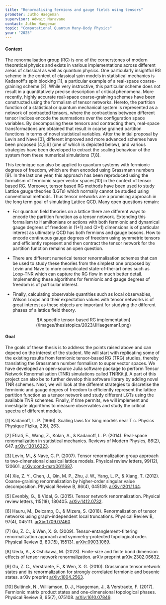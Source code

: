 ```yaml
---
title: "Renormalising fermions and gauge fields using tensors"
promoter: Jutho Haegeman
supervisor: Adwait Naravane
contact: Jutho Haegeman
topic: "Computational Quantum Many-Body Physics"
year: "2025"
---
```


#### Context

The renormalisation group (RG) is one of the cornerstones of modern theoretical physics and exists in various implementations across different areas of classical as well as quantum physics. One particularly insightful RG scheme in the context of classical spin models in statistical mechanics is Kadanoff's spin blocking \[1\], a particular example of a real-space coarse-graining scheme \[2\].  While very instructive, this particular scheme does not result in a quantitatively precise description of critical phenomena. More recently, highly accurate real-space coarse-graining schemes have been constructed using the formalism of tensor networks. Hereto, the partition function of a statistical or quantum mechanical system is represented as a network of contracted tensors, where the contractions between different tensor indices encode the summations over the configuration space variables. By decomposing these tensors and contracting them, real-space transformations are obtained that result in coarse grained partition functions in terms of novel statistical variables. After the initial proposal by Levin and Nave \[3\], different improved and more advanced schemes have been proposed \[4,5,6\] (one of which is depicted below), and various strategies have been developed to extract the scaling behaviour of the system from these numerical simulations \[7,8\].

This technique can also be applied to quantum systems with fermionic degrees of freedom, which are then encoded using Grassmann numbers \[9\]. In the last one year, this approach has been reproduced using the formalism of fermionic super vector spaces\[10\] in the context of tensor based RG. Moreover, tensor based RG methods have been used to study Lattice gauge theories (LGTs) which normally cannot be studied using conventional methods. Thus tensor networks are a promising approach in the long term goal of simulating Lattice QCD. Many open questions remain:

<!-- * A more recent formalism to deal with fermions in tensor networks is based on super vector spaces \[10\], but this formalism has not yet been employed in the context of tensor-based RG. It would be interesting to understand whether this formalism provides a greater flexibility in how to implement the sequential coarse graining transformations. -->

* For quantum field theories on a lattice there are different ways to encode the partition function as a tensor network. Extending this formalism to Hamiltonians or actions with both fermionic and dynamical gauge degrees of freedom in (1+1) and (2+1) dimensions is of particular interest as ultimately QCD has both fermions and gauge bosons. How to encode continuous gauge degrees of freedom using symmetric tensors and efficiently represent and then contract the tensor network for the partition function remains an open question. 

* There are different numerical tensor renormalisation schemes that can be used to study these theories from the simplest one proposed by Levin and Nave to more complicated state-of-the-art ones such as Loop-TNR which can capture the RG flow in much better detail. Implementing these algorithms for fermionic and gauge degrees of freedom is of particular interest. 

* Finally, calculating observable quantities such as local observables, Wilson Loops and their expectation values with tensor networks is of great interest as these objects are important for studying the different phases of a lattice field theory. 

<div align="center">
![A specific tensor-based RG implementation](/images/thesistopics/2023/JHaegeman1.png)
</div>

#### Goal

The goals of these thesis is to address the points raised above and can depend on the interest of the student. We will start with replicating some of the existing results from fermionic tensor-based RG (TRG) studies, thereby translating the Grassmann number formalism to super vector spaces. We have developed an open-source Julia software package to perform Tensor Network Renormalisation (TNR) simulations called TNRKit.jl. A part of this project can also be to further develop this software library by adding novel TNR schemes. Next, we will look at the different strategies to discretise the fermionic and gauge degres of freedom to efficiently represent the lattice partition function as a tensor network and study different LGTs using the available TNR schemes. Finally, if time permits, we will implement and investigate algorithms to measure observables and study the critical spectra of different models. 

\[1\] Kadanoff, L. P. (1966). Scaling laws for Ising models near T c. Physics Physique Fizika, 2(6), 263.

\[2\] Efrati, E., Wang, Z., Kolan, A., & Kadanoff, L. P. (2014). Real-space renormalization in statistical mechanics. Reviews of Modern Physics, 86(2), 647. [arXiv:1301.6323](http://arxiv.org/abs/arXiv:1301.6323).

\[3\] Levin, M., & Nave, C. P. (2007). Tensor renormalization group approach to two-dimensional classical lattice models. Physical review letters, 99(12), 120601. [arXiv:cond-mat/0611687](http://arxiv.org/abs/cond-mat/0611687).

\[4\] Xie, Z. Y., Chen, J., Qin, M. P., Zhu, J. W., Yang, L. P., & Xiang, T. (2012). Coarse-graining renormalization by higher-order singular value decomposition. Physical Review B, 86(4), 045139. [arXiv:1201.1144](http://arxiv.org/abs/arXiv:1201.1144).

\[5\] Evenbly, G., & Vidal, G. (2015). Tensor network renormalization. Physical review letters, 115(18), 180405. [arXiv:1412.0732](http://arxiv.org/abs/arXiv:1412.0732).

\[6\] Hauru, M., Delcamp, C., & Mizera, S. (2018). Renormalization of tensor networks using graph-independent local truncations. Physical Review B, 97(4), 045111. [arXiv:1709.07460](http://arxiv.org/abs/arXiv:1709.07460).

\[7\] Gu, Z. C., & Wen, X. G. (2009). Tensor-entanglement-filtering renormalization approach and symmetry-protected topological order. Physical Review B, 80(15), 155131. [arXiv:0903.1069](http://arxiv.org/abs/arXiv:0903.1069).

\[8\] Ueda, A., & Oshikawa, M. (2023). Finite-size and finite bond dimension effects of tensor network renormalization. arXiv preprint [arXiv:2302.06632](http://arxiv.org/abs/arXiv:2302.06632).

\[9\] Gu, Z. C., Verstraete, F., & Wen, X. G. (2010). Grassmann tensor network states and its renormalization for strongly correlated fermionic and bosonic states. arXiv preprint [arXiv:1004.2563](http://arxiv.org/abs/arXiv:1004.2563).

\[10\] Bultinck, N., Williamson, D. J., Haegeman, J., & Verstraete, F. (2017). Fermionic matrix product states and one-dimensional topological phases. Physical Review B, 95(7), 075108. [arXiv:1610.07849](http://arxiv.org/abs/arXiv:1610.07849).
